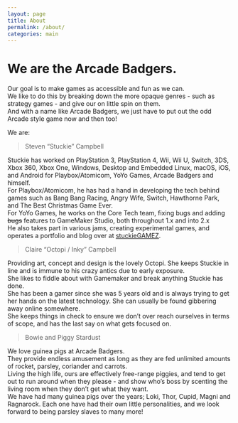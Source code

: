 ```yaml
---
layout: page
title: About
permalink: /about/
categories: main
---
```


<h1>We are the Arcade Badgers.</h1>

<p>Our goal is to make games as accessible and fun as we can.<br />
We like to do this by breaking down the more opaque genres - such as strategy games - and give our on little spin on them.<br />
And with a name like Arcade Badgers, we just have to put out the odd Arcade style game now and then too!</p>

<p>We are:</p>

<blockquote>Steven &#8220;Stuckie&#8221; Campbell</blockquote>

<p>Stuckie has worked on PlayStation 3, PlayStation 4, Wii, Wii U, Switch, 3DS, Xbox 360, Xbox One, Windows, Desktop and Embedded Linux, macOS, iOS, and Android for Playbox/Atomicom, YoYo Games, Arcade Badgers and himself.<br />
For Playbox/Atomicom, he has had a hand in developing the tech behind games such as Bang Bang Racing, Angry Wife, Switch, Hawthorne Park, and The Best Christmas Game Ever.<br />
For YoYo Games, he works on the Core Tech team, fixing bugs and adding <s>bugs</s> features to GameMaker Studio, both throughout 1.x and into 2.x<br />
He also takes part in various jams, creating experimental games, and operates a portfolio and blog over at <a href="http://www.stuckiegamez.co.uk">stuckieGAMEZ</a>.</p>

<blockquote>Claire &#8220;Octopi / Inky&#8221; Campbell</blockquote>

<p>Providing art, concept and design is the lovely Octopi. She keeps Stuckie in line and is immune to his crazy antics due to early exposure.<br />
She likes to fiddle about with Gamemaker and break anything Stuckie has done.<br />
She has been a gamer since she was 5 years old and is always trying to get her hands on the latest technology. She can usually be found gibbering away online somewhere.<br />
She keeps things in check to ensure we don&rsquo;t over reach ourselves in terms of scope, and has the last say on what gets focused on.</p>

<blockquote>Bowie and Piggy Stardust</blockquote>

<p>We love guinea pigs at Arcade Badgers.<br />
They provide endless amusement as long as they are fed unlimited amounts of rocket, parsley, coriander and carrots.<br />
Living the high life, ours are effectively free-range piggies, and tend to get out to run around when they please - and show who&rsquo;s boss by scenting the living room when they don&rsquo;t get what they want.<br />
We have had many guinea pigs over the years; Loki, Thor, Cupid, Magni and Ragnarock. Each one have had their own little personalities, and we look forward to being parsley slaves to many more!
